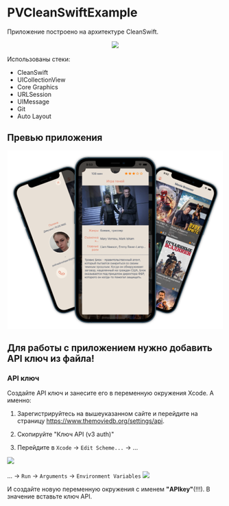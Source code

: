 # PVCleanSwiftExample
Приложение построено на архитектуре CleanSwift.

<p align="center">
<img src="https://github.com/PollyVern/ContentForRepositories/blob/746b8d0f552ba024f648228adae4aaca702c7614/CleanSwiftArc.png" width="800">
</p>


Использованы стеки:
- CleanSwift
- UICollectionView
- Core Graphics
- URLSession
- UIMessage
- Git
- Auto Layout

## Превью приложения
<p align="center">
<img src="https://github.com/PollyVern/PVCleanSwiftExample/blob/e098d99c369636beddcd5edfba10615ddb093872/%D0%94%D0%BB%D1%8F%20Readme%20PVCleanSwiftExample.png" width="800">
</p>

## Для работы с приложением нужно добавить API ключ из файла!

### API ключ
Cоздайте API ключ и занесите его в переменную окружения Xcode. А именно:

1. Зарегистрируйтесь на вышеуказанном сайте и перейдите на страницу https://www.themoviedb.org/settings/api.
2. Скопируйте "Ключ API (v3 auth)"

3. Перейдите в `Xcode` -> `Edit Scheme...` -> ...

<img src="https://github.com/PollyVern/PVMovieAPI/blob/85598523c9abd0428a3ac532d7763b2e84010068/Screenshot%20-%20Edit.png" width="200">

... -> `Run` -> `Arguments` -> `Environment Variables`
<img src="https://github.com/PollyVern/PVMovieAPI/blob/0608e64b368235487b33062ff18dedd933d4aa39/Screenshot%20-%20Propertys.png" width="700">

И создайте новую переменную окружения с именем **"APIkey"**(!!!). В значение вставьте ключ API.
